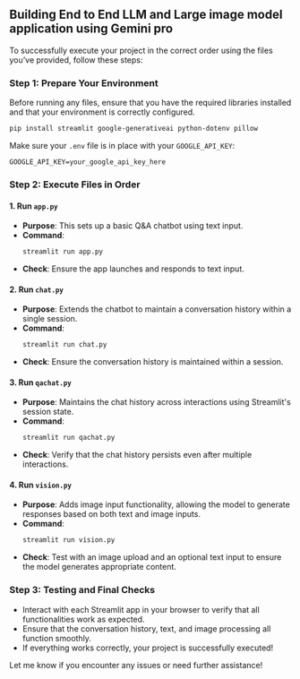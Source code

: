 ## Building End to End LLM and Large image model application using Gemini pro ##
 

To successfully execute your project in the correct order using the files you’ve provided, follow these steps:

### Step 1: **Prepare Your Environment**
Before running any files, ensure that you have the required libraries installed and that your environment is correctly configured.

```bash
pip install streamlit google-generativeai python-dotenv pillow
```

Make sure your `.env` file is in place with your `GOOGLE_API_KEY`:

```plaintext
GOOGLE_API_KEY=your_google_api_key_here
```

### Step 2: **Execute Files in Order**

#### 1. **Run `app.py`**
   - **Purpose**: This sets up a basic Q&A chatbot using text input.
   - **Command**:
     ```bash
     streamlit run app.py
     ```
   - **Check**: Ensure the app launches and responds to text input.

#### 2. **Run `chat.py`**
   - **Purpose**: Extends the chatbot to maintain a conversation history within a single session.
   - **Command**:
     ```bash
     streamlit run chat.py
     ```
   - **Check**: Ensure the conversation history is maintained within a session.

#### 3. **Run `qachat.py`**
   - **Purpose**: Maintains the chat history across interactions using Streamlit's session state.
   - **Command**:
     ```bash
     streamlit run qachat.py
     ```
   - **Check**: Verify that the chat history persists even after multiple interactions.

#### 4. **Run `vision.py`**
   - **Purpose**: Adds image input functionality, allowing the model to generate responses based on both text and image inputs.
   - **Command**:
     ```bash
     streamlit run vision.py
     ```
   - **Check**: Test with an image upload and an optional text input to ensure the model generates appropriate content.

### Step 3: **Testing and Final Checks**
- Interact with each Streamlit app in your browser to verify that all functionalities work as expected.
- Ensure that the conversation history, text, and image processing all function smoothly.
- If everything works correctly, your project is successfully executed!

Let me know if you encounter any issues or need further assistance!
